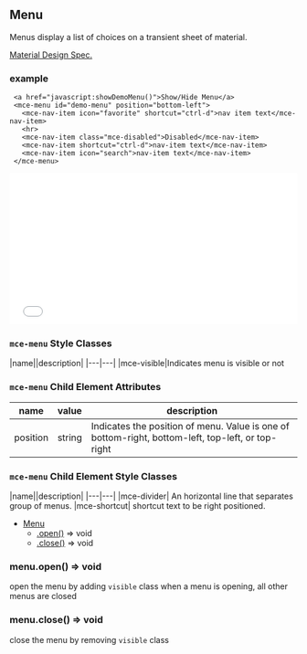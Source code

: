 <a name="Menu"></a>

## Menu
Menus display a list of choices on a transient sheet of material. 

[Material Design Spec.](https://material.io/guidelines/components/menus.html#menus-specs)

### example
```
 <a href="javascript:showDemoMenu()">Show/Hide Menu</a>
 <mce-menu id="demo-menu" position="bottom-left">
   <mce-nav-item icon="favorite" shortcut="ctrl-d">nav item text</mce-nav-item>
   <hr>
   <mce-nav-item class="mce-disabled">Disabled</mce-nav-item>
   <mce-nav-item shortcut="ctrl-d">nav-item text</mce-nav-item>
   <mce-nav-item icon="search">nav-item text</mce-nav-item>
 </mce-menu>
```

<iframe height='265' scrolling='no' title='xppZrL' src='//codepen.io/allenhwkim/embed/xppZrL/?height=265&theme-id=0&default-tab=html,result&embed-version=2' frameborder='no' allowtransparency='true' allowfullscreen='true' style='width: 100%;'>See the Pen <a href='https://codepen.io/allenhwkim/pen/xppZrL/'>xppZrL</a> by Allen kim (<a href='https://codepen.io/allenhwkim'>@allenhwkim</a>) on <a href='https://codepen.io'>CodePen</a>.
</iframe>

### `mce-menu` Style Classes
 |name||description|
 |---|---|
 |mce-visible|Indicates menu is visible or not

### `mce-menu` Child Element Attributes 
 |name|value|description|
 |---|---|---|
 |position| string| Indicates the position of menu. Value is one of bottom-right, bottom-left, top-left, or top-right
 
### `mce-menu` Child Element Style Classes
 |name||description|
 |---|---|
 |mce-divider| An horizontal line that separates group of menus.
 |mce-shortcut| shortcut text to be right positioned.


* [Menu](#Menu)
    * [.open()](#Menu+open) ⇒ void
    * [.close()](#Menu+close) ⇒ void

<a name="Menu+open"></a>

### menu.open() ⇒ void
open the menu by adding `visible` class
when a menu is opening, all other menus are closed

<a name="Menu+close"></a>

### menu.close() ⇒ void
close the menu by removing `visible` class

